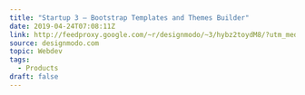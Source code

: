 ```yaml
---
title: "Startup 3 – Bootstrap Templates and Themes Builder"
date: 2019-04-24T07:08:11Z
link: http://feedproxy.google.com/~r/designmodo/~3/hybz2toydM8/?utm_medium=RSS&utm_source=news.12bit.vn
source: designmodo.com
topic: Webdev
tags:
  - Products
draft: false
---
```

